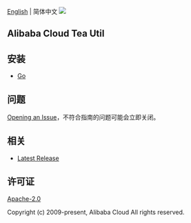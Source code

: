 [English](README.md) | 简体中文
![](https://aliyunsdk-pages.alicdn.com/icons/AlibabaCloud.svg)

## Alibaba Cloud Tea Util

## 安装

- [Go](./golang/README-CN.md)

## 问题
[Opening an Issue](https://github.com/aliyun/tea-util/issues/new)，不符合指南的问题可能会立即关闭。

## 相关
* [Latest Release](https://github.com/aliyun/tea-util)

## 许可证
[Apache-2.0](http://www.apache.org/licenses/LICENSE-2.0)

Copyright (c) 2009-present, Alibaba Cloud All rights reserved.